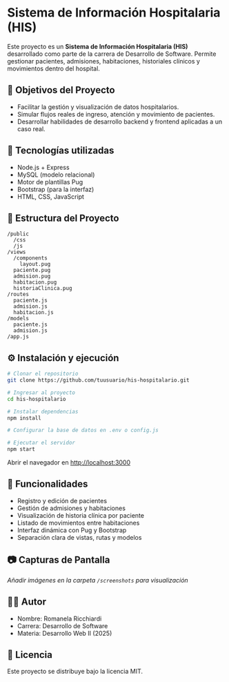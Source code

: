 # Sistema de Información Hospitalaria (HIS)

Este proyecto es un **Sistema de Información Hospitalaria (HIS)** desarrollado como parte de la carrera de Desarrollo de Software. 
Permite gestionar pacientes, admisiones, habitaciones, historiales clínicos y movimientos dentro del hospital.

## 🏥 Objetivos del Proyecto

- Facilitar la gestión y visualización de datos hospitalarios.
- Simular flujos reales de ingreso, atención y movimiento de pacientes.
- Desarrollar habilidades de desarrollo backend y frontend aplicadas a un caso real.

## 🚀 Tecnologías utilizadas

- Node.js + Express
- MySQL (modelo relacional)
- Motor de plantillas Pug
- Bootstrap (para la interfaz)
- HTML, CSS, JavaScript

## 📁 Estructura del Proyecto

```
/public
  /css
  /js
/views
  /components
    layout.pug
  paciente.pug
  admision.pug
  habitacion.pug
  historiaClinica.pug
/routes
  paciente.js
  admision.js
  habitacion.js
/models
  paciente.js
  admision.js
/app.js
```

## ⚙️ Instalación y ejecución

```bash
# Clonar el repositorio
git clone https://github.com/tuusuario/his-hospitalario.git

# Ingresar al proyecto
cd his-hospitalario

# Instalar dependencias
npm install

# Configurar la base de datos en .env o config.js

# Ejecutar el servidor
npm start
```

Abrir el navegador en [http://localhost:3000](http://localhost:3000)

## 🧪 Funcionalidades

- Registro y edición de pacientes
- Gestión de admisiones y habitaciones
- Visualización de historia clínica por paciente
- Listado de movimientos entre habitaciones
- Interfaz dinámica con Pug y Bootstrap
- Separación clara de vistas, rutas y modelos

## 📷 Capturas de Pantalla

_Añadir imágenes en la carpeta `/screenshots` para visualización_

## 👨‍⚕️ Autor

- Nombre: Romanela Ricchiardi
- Carrera: Desarrollo de Software
- Materia: Desarrollo Web II (2025)

## 📄 Licencia

Este proyecto se distribuye bajo la licencia MIT.
